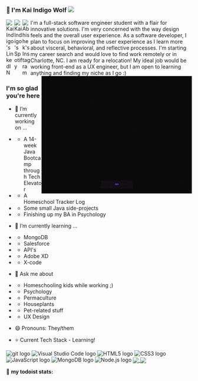 ### 🐺 I'm Kai Indigo Wolf  ![](https://visitor-badge.glitch.me/badge?page_id=indigow0lf.indigow0lf)

<a href="https://www.linkedin.com/in/indigowolf/">
  <img align="left" alt="Kai Indigo's LinkedIN" width="22px" src="https://raw.githubusercontent.com/peterthehan/peterthehan/master/assets/linkedin.svg" />
</a><a href="https://open.spotify.com/user/vjj98sn4y4ul42h310k2yzrk7">
  <img align="left" alt="Kai Indigo's Spotify" width="22px" src="https://raw.githubusercontent.com/peterthehan/peterthehan/master/assets/spotify.svg" />
</a>
<a href="https://www.instagram.com/indigow0lf/">
  <img align="left" alt="Abhishek's Instagram" width="22px" src="https://raw.githubusercontent.com/hussainweb/hussainweb/main/icons/instagram.png" />
</a>
I'm a full-stack software engineer student with a flair for innovative solutions. I'm very concerned with the way design feels and the overall user experience. As a software developer, I plan to focus on improving the user experience as I learn more about visceral, behavioral, and reflective processes. I'm starting my career search and would love to find work remotely or in Charlotte, NC. I am ready for a relocation! My ideal job would be working front-end as a UX engineer, but I am open to learning anything and finding my niche as I go :)

<img align="right" alt="GIF" src="https://github.com/IndigoW0lf/IndigoW0lf/blob/8fd6f0dbc30c2ffb631afb85ed188c1dc8dac3ad/CatGirlGif.gif" width="408" height="318"/>




### I'm so glad you're here 

- 🔭 I’m currently working on ...
- * A 14-week Java Bootcamp through Tech Elevator
- * A Homeschool Tracker Log
- * Some small Java side-projects
- * Finishing up my BA in Psychology

- 🌱 I’m currently learning ...
- * MongoDB
- * Salesforce
- * API's
- * Adobe XD
- * X-code

- 💬 Ask me about
- * Homeschooling kids while working ;)
- * Psychology
- * Permaculture
- * Houseplants
- * Pet-related stuff
- * UX Design

- 😄 Pronouns: They/them

- ⭐️ Current Tech Stack - Learning!

<img src="https://img.shields.io/badge/git-282C34?logo=git&logoColor=61DAFB" alt="git logo" title="git" height="25" />
<img src="https://img.shields.io/badge/VS%20Code-282C34?logo=visual-studio-code&logoColor=61DAFB" alt="Visual Studio Code logo" title="Visual Studio Code" height="25"/>
<img src="https://img.shields.io/badge/HTML5-282C34?logo=html5&logoColor=61DAFB" alt="HTML5 logo" title="HTML5" height="25" />
<img src="https://img.shields.io/badge/CSS3-282C34?logo=css3&logoColor=61DAFB" alt="CSS3 logo" title="CSS3" height="25" />
<img src="https://img.shields.io/badge/JavaScript-282C34?logo=javascript&logoColor=61DAFB" alt="JavaScript logo" title="JavaScript" height="25" />
<img src="https://img.shields.io/badge/MongoDB-282C34?logo=mongodb&logoColor=61DAFB" alt="MongoDB logo" title="MongoDB" height="25" />
<img src="https://img.shields.io/badge/Node.js-282C34?logo=node.js&logoColor=61DAFB" alt="Node.js logo" title="Node.js" height="25" />

 <a href="https://github.com/anuraghazra/github-readme-stats">
  <img align="center" src="https://github-readme-stats.vercel.app/api?username=indigow0lf&show_icons=true&theme=gotham&count_private=true&hide_rank"/>
</a>
<a href="https://github.com/anuraghazra/github-readme-stats">
  <img align="center" src="https://github-readme-stats.vercel.app/api/top-langs/?username=indigow0lf&layout=compact&theme=gotham"/>
</a>

🚧 **my todoist stats:**
<!-- TODO-IST:START -->
<!-- TODO-IST:END -->

